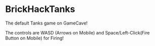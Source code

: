 # BrickHackTanks
The default Tanks game on GameCave!

The controls are WASD (Arrows on Mobile) and Space/Left-Click(Fire Button on Mobile) for Firing!
